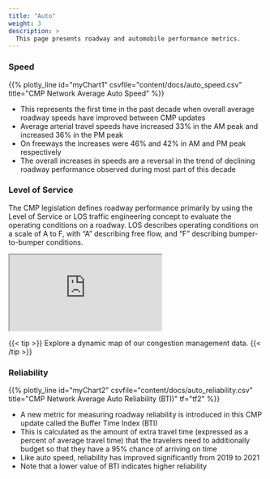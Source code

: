 ```yaml
---
title: "Auto"
weight: 3
description: >
  This page presents roadway and automobile performance metrics.
---
```


### Speed

{{% plotly_line id="myChart1" csvfile="content/docs/auto_speed.csv" title="CMP Network Average Auto Speed" %}}

* This represents the first time in the past decade when overall average roadway speeds have improved between CMP updates
* Average arterial travel speeds have increased 33% in the AM peak and increased 36% in the PM peak
* On freeways the increases were 46% and 42% in AM and PM peak respectively
* The overall increases in speeds are a reversal in the trend of declining roadway performance observed during most part of this decade

### Level of Service

The CMP legislation defines roadway performance primarily by using the Level of Service or LOS traffic engineering concept to evaluate the operating conditions on a roadway. LOS describes operating conditions on a scale of A to F, with “A” describing free flow, and “F” describing bumper-to-bumper conditions.

<div id="wrap">
    <iframe id="scaled-frame" src="https://congestion.sfcta.org/"></iframe>
</div>

{{< tip >}}
Explore a dynamic map of our congestion management data.
{{< /tip >}}


### Reliability

{{% plotly_line id="myChart2" csvfile="content/docs/auto_reliability.csv" title="CMP Network Average Auto Reliability (BTI)" tf="tf2" %}}

* A new metric for measuring roadway reliability is introduced in this CMP update called the Buffer Time Index (BTI)
* This is calculated as the amount of extra travel time (expressed as a percent of average travel time) that the travelers need to additionally budget so that they have a 95% chance of arriving on time
* Like auto speed, reliability has improved significantly from 2019 to 2021
* Note that a lower value of BTI indicates higher reliability


